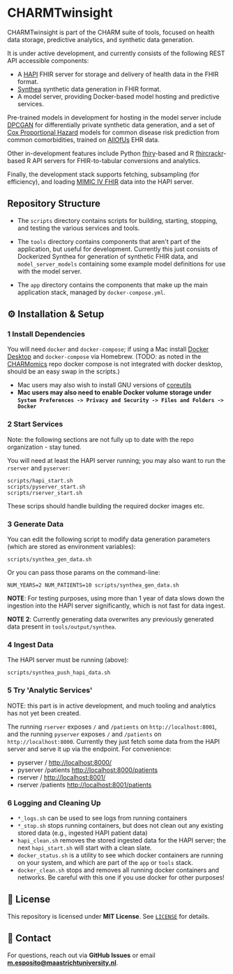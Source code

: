 # CHARMTwinsight

CHARMTwinsight is part of the CHARM suite of tools, focused on health data storage, predictive analytics, and synthetic data generation. 

It is under active development, and currently consists of the following REST API accessible components:

- A [HAPI](https://hapifhir.io/) FHIR server for storage and delivery of health data in the FHIR format.
- [Synthea](https://synthea.mitre.org/) synthetic data generation in FHIR format.
- A model server, providing Docker-based model hosting and predictive services.

Pre-trained models in development for hosting in the model server include [DPCGAN](https://github.com/sunchang0124/dp_cgans) for differentially private synthetic data generation, and a set of [Cox Proportional Hazard](https://lifelines.readthedocs.io/en/latest/fitters/regression/CoxPHFitter.html) models for common disease risk prediction from common comorbidities, trained on [AllOfUs](https://allofus.nih.gov/) EHR data.

Other in-development features include Python [fhiry](https://github.com/dermatologist/fhiry)-based and R [fhircrackr](https://github.com/POLAR-fhiR/fhircrackr)-based R API servers for FHIR-to-tabular conversions and analytics. 

Finally, the development stack supports fetching, subsampling (for efficiency), and loading [MIMIC IV FHIR](https://physionet.org/content/mimiciv/3.1/) data into the HAPI server.

## Repository Structure

- The `scripts` directory contains scripts for building, starting, stopping, and testing the various services and tools.

- The `tools` directory contains components that aren't part of the application, but useful for development. Currently this just consists of Dockerized Synthea for generation of synthetic FHIR data, and `model_server_models` containing some example model definitions for use with the model server.

- The `app` directory contains the components that make up the main application stack, managed by `docker-compose.yml`. 


## ⚙️ Installation & Setup

### 1 Install Dependencies

You will need `docker` and `docker-compose`; if using a Mac install [Docker Desktop](https://www.docker.com/products/docker-desktop/) and `docker-compose` via Homebrew. (TODO: as noted in the [CHARMomics](https://github.com/CHARM-BDF/charmomics) repo docker compose is not integrated with docker desktop, should be an easy swap in the scripts.)

- Mac users may also wish to install GNU versions of [coreutils](https://formulae.brew.sh/formula/coreutils)
- **Mac users may also need to enable Docker volume storage under `System Preferences -> Privacy and Security -> Files and Folders -> Docker`**

### 2 Start Services

Note: the following sections are not fully up to date with the repo organization - stay tuned.

You will need at least the HAPI server running; you may also want to run the `rserver` and `pyserver`:

```
scripts/hapi_start.sh
scripts/pyserver_start.sh
scripts/rserver_start.sh
```

These scrips should handle building the required docker images etc.

### 3 Generate Data

You can edit the following script to modify data generation parameters (which are stored as environment variables):

```
scripts/synthea_gen_data.sh
```

Or you can pass those params on the command-line:

```
NUM_YEARS=2 NUM_PATIENTS=10 scripts/synthea_gen_data.sh
```

**NOTE**: For testing purposes, using more than 1 year of data slows down the ingestion into the HAPI server significantly, which is not fast for data ingest.

**NOTE 2**: Currently generating data overwrites any previously generated data present in `tools/output/synthea`.

### 4 Ingest Data

The HAPI server must be running (above):

```
scripts/synthea_push_hapi_data.sh
```

### 5 Try 'Analytic Services'

NOTE: this part is in active development, and much tooling and analytics has not yet been created.

The running `rserver` exposes `/` and `/patients` on `http://localhost:8001`, and the running `pyserver` exposes `/` and `/patients` on `http://localhost:8000`. Currently they just fetch some data from the HAPI server and serve it up via the endpoint. For convenience:

- pyserver / [http://localhost:8000/](http://localhost:8000/)
- pyserver /patients [http://localhost:8000/patients](http://localhost:8000/patients)
- rserver / [http://localhost:8001/](http://localhost:8001/)
- rserver /patients [http://localhost:8001/patients](http://localhost:8001/patients)

### 6 Logging and Cleaning Up

- `*_logs.sh` can be used to see logs from running containers
- `*_stop.sh` stops running containers, but does not clean out any existing stored data (e.g., ingested HAPI patient data)
- `hapi_clean.sh` removes the stored ingested data for the HAPI server; the next `hapi_start.sh` will start with a clean slate.
- `docker_status.sh` is a utility to see which docker containers are running on your system, and which are part of the `app` or `tools` stack.
- `docker_clean.sh` stops and removes all running docker containers and networks. Be careful with this one if you use docker for other purposes!



## 📜 License
This repository is licensed under **MIT License**. See [`LICENSE`](LICENSE) for details.

## 📩 Contact
For questions, reach out via **GitHub Issues** or email **m.esposito@maastrichtuniversity.nl**.
